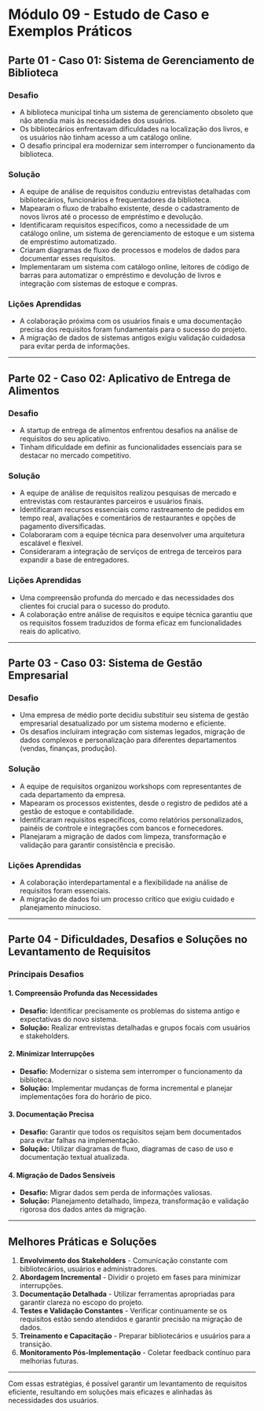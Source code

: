 # Módulo 09 - Estudo de Caso e Exemplos Práticos

## Parte 01 - Caso 01: Sistema de Gerenciamento de Biblioteca

### Desafio
- A biblioteca municipal tinha um sistema de gerenciamento obsoleto que não atendia mais às necessidades dos usuários.
- Os bibliotecários enfrentavam dificuldades na localização dos livros, e os usuários não tinham acesso a um catálogo online.
- O desafio principal era modernizar sem interromper o funcionamento da biblioteca.

### Solução
- A equipe de análise de requisitos conduziu entrevistas detalhadas com bibliotecários, funcionários e frequentadores da biblioteca.
- Mapearam o fluxo de trabalho existente, desde o cadastramento de novos livros até o processo de empréstimo e devolução.
- Identificaram requisitos específicos, como a necessidade de um catálogo online, um sistema de gerenciamento de estoque e um sistema de empréstimo automatizado.
- Criaram diagramas de fluxo de processos e modelos de dados para documentar esses requisitos.
- Implementaram um sistema com catálogo online, leitores de código de barras para automatizar o empréstimo e devolução de livros e integração com sistemas de estoque e compras.

### Lições Aprendidas
- A colaboração próxima com os usuários finais e uma documentação precisa dos requisitos foram fundamentais para o sucesso do projeto.
- A migração de dados de sistemas antigos exigiu validação cuidadosa para evitar perda de informações.

---

## Parte 02 - Caso 02: Aplicativo de Entrega de Alimentos

### Desafio
- A startup de entrega de alimentos enfrentou desafios na análise de requisitos do seu aplicativo.
- Tinham dificuldade em definir as funcionalidades essenciais para se destacar no mercado competitivo.

### Solução
- A equipe de análise de requisitos realizou pesquisas de mercado e entrevistas com restaurantes parceiros e usuários finais.
- Identificaram recursos essenciais como rastreamento de pedidos em tempo real, avaliações e comentários de restaurantes e opções de pagamento diversificadas.
- Colaboraram com a equipe técnica para desenvolver uma arquitetura escalável e flexível.
- Consideraram a integração de serviços de entrega de terceiros para expandir a base de entregadores.

### Lições Aprendidas
- Uma compreensão profunda do mercado e das necessidades dos clientes foi crucial para o sucesso do produto.
- A colaboração entre análise de requisitos e equipe técnica garantiu que os requisitos fossem traduzidos de forma eficaz em funcionalidades reais do aplicativo.

---

## Parte 03 - Caso 03: Sistema de Gestão Empresarial

### Desafio
- Uma empresa de médio porte decidiu substituir seu sistema de gestão empresarial desatualizado por um sistema moderno e eficiente.
- Os desafios incluíram integração com sistemas legados, migração de dados complexos e personalização para diferentes departamentos (vendas, finanças, produção).

### Solução
- A equipe de requisitos organizou workshops com representantes de cada departamento da empresa.
- Mapearam os processos existentes, desde o registro de pedidos até a gestão de estoque e contabilidade.
- Identificaram requisitos específicos, como relatórios personalizados, painéis de controle e integrações com bancos e fornecedores.
- Planejaram a migração de dados com limpeza, transformação e validação para garantir consistência e precisão.

### Lições Aprendidas
- A colaboração interdepartamental e a flexibilidade na análise de requisitos foram essenciais.
- A migração de dados foi um processo crítico que exigiu cuidado e planejamento minucioso.

---

## Parte 04 - Dificuldades, Desafios e Soluções no Levantamento de Requisitos

### Principais Desafios

#### 1. Compreensão Profunda das Necessidades
- **Desafio:** Identificar precisamente os problemas do sistema antigo e expectativas do novo sistema.
- **Solução:** Realizar entrevistas detalhadas e grupos focais com usuários e stakeholders.

#### 2. Minimizar Interrupções
- **Desafio:** Modernizar o sistema sem interromper o funcionamento da biblioteca.
- **Solução:** Implementar mudanças de forma incremental e planejar implementações fora do horário de pico.

#### 3. Documentação Precisa
- **Desafio:** Garantir que todos os requisitos sejam bem documentados para evitar falhas na implementação.
- **Solução:** Utilizar diagramas de fluxo, diagramas de caso de uso e documentação textual atualizada.

#### 4. Migração de Dados Sensíveis
- **Desafio:** Migrar dados sem perda de informações valiosas.
- **Solução:** Planejamento detalhado, limpeza, transformação e validação rigorosa dos dados antes da migração.

---

## Melhores Práticas e Soluções

1. **Envolvimento dos Stakeholders** - Comunicação constante com bibliotecários, usuários e administradores.
2. **Abordagem Incremental** - Dividir o projeto em fases para minimizar interrupções.
3. **Documentação Detalhada** - Utilizar ferramentas apropriadas para garantir clareza no escopo do projeto.
4. **Testes e Validação Constantes** - Verificar continuamente se os requisitos estão sendo atendidos e garantir precisão na migração de dados.
5. **Treinamento e Capacitação** - Preparar bibliotecários e usuários para a transição.
6. **Monitoramento Pós-Implementação** - Coletar feedback contínuo para melhorias futuras.

---

Com essas estratégias, é possível garantir um levantamento de requisitos eficiente, resultando em soluções mais eficazes e alinhadas às necessidades dos usuários.
